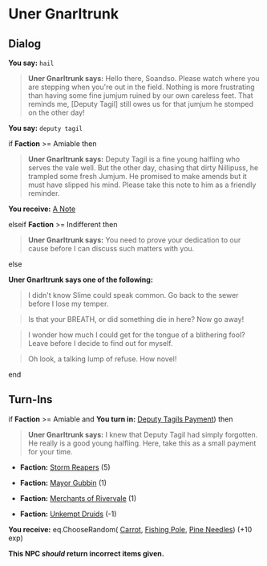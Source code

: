 # Uner Gnarltrunk
## Dialog

**You say:** `hail`



>**Uner Gnarltrunk says:** Hello there, Soandso. Please watch where you are stepping when you're out in the field.  Nothing is more frustrating than having some fine jumjum ruined by our own careless feet. That reminds me, [Deputy Tagil] still owes us for that jumjum he stomped on the other day!

**You say:** `deputy tagil`



if **Faction** >= Amiable then 



>**Uner Gnarltrunk says:** Deputy Tagil is a fine young halfling who serves the vale well. But the other day, chasing that dirty Nillipuss, he trampled some fresh Jumjum.  He promised to make amends but it must have slipped his mind.  Please take this note to him as a friendly reminder.



**You receive:**  [A Note](/item/18013)


elseif **Faction** >= Indifferent then



>**Uner Gnarltrunk says:** You need to prove your dedication to our cause before I can discuss such matters with you.


else



**Uner Gnarltrunk says one of the following:**

>I didn't know Slime could speak common. Go back to the sewer before I lose my temper.

>Is that your BREATH, or did something die in here? Now go away!

>I wonder how much I could get for the tongue of a blithering fool? Leave before I decide to find out for myself.

>Oh look, a talking lump of refuse.  How novel!



end

## Turn-Ins




if **Faction** >= Amiable and  **You turn in:** [Deputy Tagils Payment](/item/13240)) then


>**Uner Gnarltrunk says:** I knew that Deputy Tagil had simply forgotten. He really is a good young halfling. Here, take this as a small payment for your time.





* __Faction:__ [Storm Reapers](/faction/355) (5)


* __Faction:__ [Mayor Gubbin](/faction/286) (1)


* __Faction:__ [Merchants of Rivervale](/faction/292) (1)


* __Faction:__ [Unkempt Druids](/faction/324) (-1)


 **You receive:** eq.ChooseRandom( [Carrot](/item/13977), [Fishing Pole](/item/13100), [Pine Needles](/item/13083)) (+10 exp)

**This NPC *should* return incorrect items given.**


